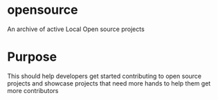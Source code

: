 # opensource
An archive of active Local Open source projects

# Purpose
This should help developers get started contributing to open source projects and showcase projects that need more hands to help them get more contributors
